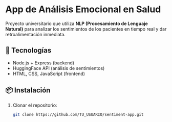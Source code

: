 # App de Análisis Emocional en Salud

Proyecto universitario que utiliza **NLP (Procesamiento de Lenguaje Natural)** para analizar los sentimientos de los pacientes en tiempo real y dar retroalimentación inmediata.

## 🚀 Tecnologías
- Node.js + Express (backend)
- HuggingFace API (análisis de sentimientos)
- HTML, CSS, JavaScript (frontend)

## 📦 Instalación
1. Clonar el repositorio:
   ```bash
   git clone https://github.com/TU_USUARIO/sentiment-app.git
